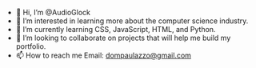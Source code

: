 - 👋 Hi, I’m @AudioGlock
- 👀 I’m interested in learning more about the computer science industry.
- 🌱 I’m currently learning CSS, JavaScript, HTML, and Python.
- 💞️ I’m looking to collaborate on projects that will help me build my portfolio.
- 📫 How to reach me Email: dompaulazzo@gmail.com

<!---
AudioGlock/AudioGlock is a ✨ special ✨ repository because its `README.md` (this file) appears on your GitHub profile.
You can click the Preview link to take a look at your changes.
--->
